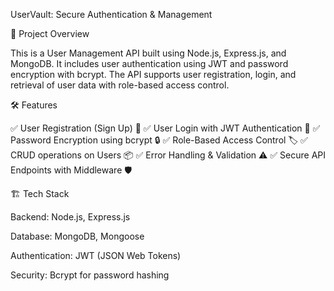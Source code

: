 UserVault: Secure Authentication & Management

📌 Project Overview

This is a User Management API built using Node.js, Express.js, and MongoDB. It includes user authentication using JWT and password encryption with bcrypt.
The API supports user registration, login, and retrieval of user data with role-based access control.

🛠️ Features

✅ User Registration (Sign Up) 🔐
✅ User Login with JWT Authentication 🔑
✅ Password Encryption using bcrypt 🔒
✅ Role-Based Access Control 🏷️
✅ CRUD operations on Users 📦
✅ Error Handling & Validation ⚠️
✅ Secure API Endpoints with Middleware 🛡️



🏗️ Tech Stack

Backend: Node.js, Express.js

Database: MongoDB, Mongoose

Authentication: JWT (JSON Web Tokens)

Security: Bcrypt for password hashing
